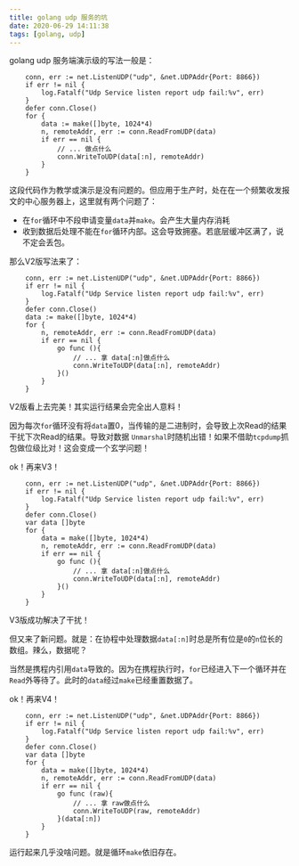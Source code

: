 ```yaml
---
title: golang udp 服务的坑
date: 2020-06-29 14:11:38
tags: [golang, udp]
---
```


golang udp 服务端演示级的写法一般是：
```golang
    conn, err := net.ListenUDP("udp", &net.UDPAddr{Port: 8866})
	if err != nil {
		log.Fatalf("Udp Service listen report udp fail:%v", err)
	}
	defer conn.Close()
	for {
		data := make([]byte, 1024*4)
		n, remoteAddr, err := conn.ReadFromUDP(data)
		if err == nil {
			// ... 做点什么
            conn.WriteToUDP(data[:n], remoteAddr)
		}
	}
```

这段代码作为教学或演示是没有问题的。但应用于生产时，处在在一个频繁收发报文的中心服务器上，这里就有两个问题了：
- 在`for`循环中不段申请变量`data`并`make`。会产生大量内存消耗
- 收到数据后处理不能在`for`循环内部。这会导致拥塞。若底层缓冲区满了，说不定会丢包。

那么V2版写法来了：
```golang
    conn, err := net.ListenUDP("udp", &net.UDPAddr{Port: 8866})
	if err != nil {
		log.Fatalf("Udp Service listen report udp fail:%v", err)
	}
	defer conn.Close()
    data := make([]byte, 1024*4)
	for {
		n, remoteAddr, err := conn.ReadFromUDP(data)
		if err == nil {
            go func (){
                // ... 拿 data[:n]做点什么
                conn.WriteToUDP(data[:n], remoteAddr)
            }()
		}
	}
```

V2版看上去完美！其实运行结果会完全出人意料！

因为每次`for`循环没有将`data`置0，当传输的是二进制时，会导致上次Read的结果干扰下次Read的结果。导致对数据 `Unmarshal`时随机出错！如果不借助`tcpdump`抓包做位级比对！这会变成一个玄学问题！

ok！再来V3！
```golang
    conn, err := net.ListenUDP("udp", &net.UDPAddr{Port: 8866})
	if err != nil {
		log.Fatalf("Udp Service listen report udp fail:%v", err)
	}
	defer conn.Close()
    var data []byte
	for {
        data = make([]byte, 1024*4)
		n, remoteAddr, err := conn.ReadFromUDP(data)
		if err == nil {
            go func (){
                // ... 拿 data[:n]做点什么
                conn.WriteToUDP(data[:n], remoteAddr)
            }()
		}
	}
```

V3版成功解决了干扰！

但又来了新问题。就是：在协程中处理数据`data[:n]`时总是所有位是`0`的`n`位长的数组。辣么，数据呢？

当然是携程内引用`data`导致的。因为在携程执行时，`for`已经进入下一个循环并在`Read`外等待了。此时的`data`经过`make`已经重置数据了。

ok！再来V4！
```golang
    conn, err := net.ListenUDP("udp", &net.UDPAddr{Port: 8866})
	if err != nil {
		log.Fatalf("Udp Service listen report udp fail:%v", err)
	}
	defer conn.Close()
    var data []byte
	for {
        data = make([]byte, 1024*4)
		n, remoteAddr, err := conn.ReadFromUDP(data)
		if err == nil {
            go func (raw){
                // ... 拿 raw做点什么
                conn.WriteToUDP(raw, remoteAddr)
            }(data[:n])
		}
	}
```

运行起来几乎没啥问题。就是循环`make`依旧存在。